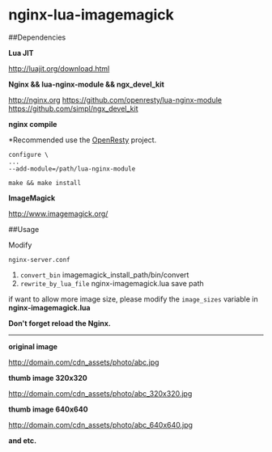 nginx-lua-imagemagick
=====================

##Dependencies

**Lua JIT**

http://luajit.org/download.html


**Nginx && lua-nginx-module && ngx_devel_kit**

http://nginx.org
https://github.com/openresty/lua-nginx-module
https://github.com/simpl/ngx_devel_kit

**nginx compile**

*Recommended use the [OpenResty](http://openresty.org/cn/index.html) project.

```
configure \
...
--add-module=/path/lua-nginx-module

make && make install
```

**ImageMagick**

http://www.imagemagick.org/

##Usage

Modify

`nginx-server.conf`

1. `convert_bin`  imagemagick_install_path/bin/convert
2. `rewrite_by_lua_file` nginx-imagemagick.lua save path

if want to allow more image size, please modify the `image_sizes` variable in **nginx-imagemagick.lua**

**Don't forget reload the Nginx.**


----------


**original image**

http://domain.com/cdn_assets/photo/abc.jpg

**thumb image 320x320**

http://domain.com/cdn_assets/photo/abc_320x320.jpg

**thumb image 640x640**

http://domain.com/cdn_assets/photo/abc_640x640.jpg

**and etc.**



